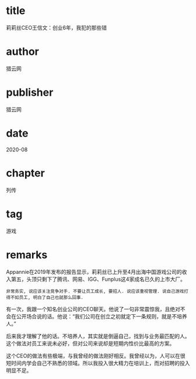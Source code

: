 # title
莉莉丝CEO王信文：创业6年，我犯的那些错

# author
猎云网

# publisher
猎云网

# date
2020-08

# chapter
列传

# tag
游戏

# remarks
Appannie在2019年发布的报告显示，莉莉丝已上升至4月出海中国游戏公司的收入第五，头顶只剩下了腾讯、网易、IGG、Funplus这4家成名已久的上市大厂。

`非常务实, 说应该关注竞争对手. 不要让员工成长, 要招人. 说应该重视管理. 说自己游戏打得不如员工, 明白了自己也就那么回事.`

有一次，我跟一个知名创业公司的CEO聊天。他说了一句非常震惊我，且绝对不会在公开场合说的话。他说：“我们公司在创立之初就定下一条规则，就是不培养人。”

后来我才理解了他的话。不培养人，其实就是倒逼自己，找到与业务最匹配的人。这个做法对员工来说未必好，但对公司来说却是短期内性价比最高的方案。

这个CEO的做法有些极端，与我曾经的做法刚好相反。我曾经以为，人可以在很短时间内学会自己不熟悉的领域。所以我投入很大精力在培训上，而对招聘的投入明显不足。
